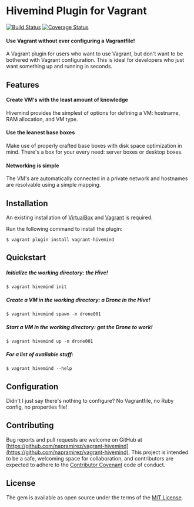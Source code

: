 # Hivemind Plugin for Vagrant

[![Build Status](https://travis-ci.org/napramirez/vagrant-hivemind.png?branch=master)](https://travis-ci.org/napramirez/vagrant-hivemind)
[![Coverage Status](https://coveralls.io/repos/napramirez/vagrant-hivemind/badge.png?branch=master&service=github)](https://coveralls.io/github/napramirez/vagrant-hivemind?branch=master)

#### Use Vagrant without ever configuring a Vagrantfile!

A Vagrant plugin for users who want to use Vagrant, but don't want to be bothered with Vagrant configuration. This is ideal for developers who just want something up and running in seconds.


## Features
#### Create VM's with the least amount of knowledge

Hivemind provides the simplest of options for defining a VM: hostname, RAM allocation, and VM type.

#### Use the leanest base boxes

Make use of properly crafted base boxes with disk space optimization in mind.  There's a box for your every need: server boxes or desktop boxes.

#### Networking is simple

The VM's are automatically connected in a private network and hostnames are resolvable using a simple mapping.

## Installation

An existing installation of [VirtualBox](https://www.virtualbox.org/) and [Vagrant](https://www.vagrantup.com/) is required.

Run the following command to install the plugin:

    $ vagrant plugin install vagrant-hivemind

## Quickstart

##### Initialize the working directory: *the Hive!*

    $ vagrant hivemind init

##### Create a VM in the working directory: *a Drone in the Hive!*

    $ vagrant hivemind spawn -n drone001

##### Start a VM in the working directory: *get the Drone to work!*

    $ vagrant hivemind up -n drone001

##### For a list of available stuff:

    $ vagrant hivemind --help

## Configuration

Didn't I just say there's nothing to configure? No Vagrantfile, no Ruby config, no properties file!

## Contributing

Bug reports and pull requests are welcome on GitHub at [https://github.com/napramirez/vagrant-hivemind](https://github.com/napramirez/vagrant-hivemind). This project is intended to be a safe, welcoming space for collaboration, and contributors are expected to adhere to the [Contributor Covenant](contributor-covenant.org) code of conduct.


## License

The gem is available as open source under the terms of the [MIT License](http://opensource.org/licenses/MIT).

